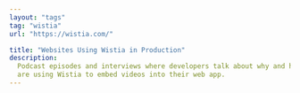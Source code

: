 ```yaml
---
layout: "tags"
tag: "wistia"
url: "https://wistia.com/"

title: "Websites Using Wistia in Production"
description:
  Podcast episodes and interviews where developers talk about why and how they
  are using Wistia to embed videos into their web app.
---
```

